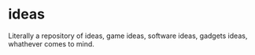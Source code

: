 # ideas
Literally a repository of ideas, game ideas, software ideas, gadgets ideas, whathever comes to mind.

